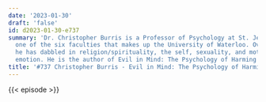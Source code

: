```yaml
---
date: '2023-01-30'
draft: 'false'
id: d2023-01-30-e737
summary: 'Dr. Christopher Burris is a Professor of Psychology at St. Jerome''s University,
  one of the six faculties that makes up the University of Waterloo. Over the years,
  he has dabbled in religion/spirituality, the self, sexuality, and motivation and
  emotion. He is the author of Evil in Mind: The Psychology of Harming Others.'
title: '#737 Christopher Burris - Evil in Mind: The Psychology of Harming Others'
---
```

{{< episode >}}
